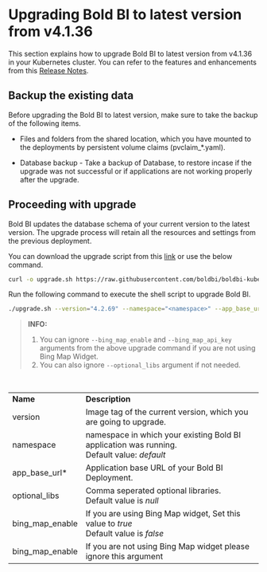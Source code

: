 # Upgrading Bold BI to latest version from v4.1.36

This section explains how to upgrade Bold BI to latest version from v4.1.36 in your Kubernetes cluster. You can refer to the features and enhancements from this [Release Notes](https://www.boldbi.com/release-history/enterprise/).


## Backup the existing data
Before upgrading the Bold BI to latest version, make sure to take the backup of the following items.

* Files and folders from the shared location, which you have mounted to the deployments by persistent volume claims (pvclaim_*.yaml).

* Database backup - Take a backup of Database, to restore incase if the upgrade was not successful or if applications are not working properly after the upgrade.


## Proceeding with upgrade
Bold BI updates the database schema of your current version to the latest version. The upgrade process will retain all the resources and settings from the previous deployment.

You can download the upgrade script from this [link](https://raw.githubusercontent.com/boldbi/boldbi-kubernetes/v4.2.69/upgrade/4-1_upgrade.sh) or use the below command.

```sh
curl -o upgrade.sh https://raw.githubusercontent.com/boldbi/boldbi-kubernetes/v4.2.69/upgrade/4-1_upgrade.sh
```

Run the following command to execute the shell script to upgrade Bold BI.

```sh
./upgrade.sh --version="4.2.69" --namespace="<namespace>" --app_base_url="<application_base_url>" --optional_libs="<comma_separated_library_names>" --bing_map_enable="true" --bing_map_api_key="<widget_bing_map_api_key>"
```


> **INFO:** 
> 1. You can ignore `--bing_map_enable` and `--bing_map_api_key` arguments from the above upgrade command if you are not using Bing Map Widget.
> 2. You can also ignore `--optional_libs` argument if not needed.

<br/>

<table>
    <tr>
      <td>
       <b>Name</b>
      </td>
      <td>
       <b>Description</b>
      </td>
    </tr>
    <tr>
      <td>
       version
      </td>
      <td>
      Image tag of the current version, which you are going to upgrade.
      </td>
    </tr>
    <tr>
      <td>
       namespace
      </td>
      <td>
       namespace in which your existing Bold BI application was running. </br>
       Default value: <i>default</i>
      </td>
    </tr>
    <tr>
      <td>
       app_base_url*
      </td>
      <td>
       Application base URL of your Bold BI Deployment. </br>
      </td>
    </tr>
    <tr>
      <td>
       optional_libs
      </td>
      <td>
       Comma seperated optional libraries. </br>
       Default value is <i>null</i>
      </td>
    </tr>
    <tr>
      <td>
       bing_map_enable
      </td>
      <td>
       If you are using Bing Map widget, Set this value to <i>true</i> </br>
       Default value is <i>false</i>
      </td>
    </tr>
     <tr>
      <td>
       bing_map_enable
      </td>
      <td>
       If you are not using Bing Map widget please ignore this argument </br>
      </td>
    </tr>
</table>
<br/>